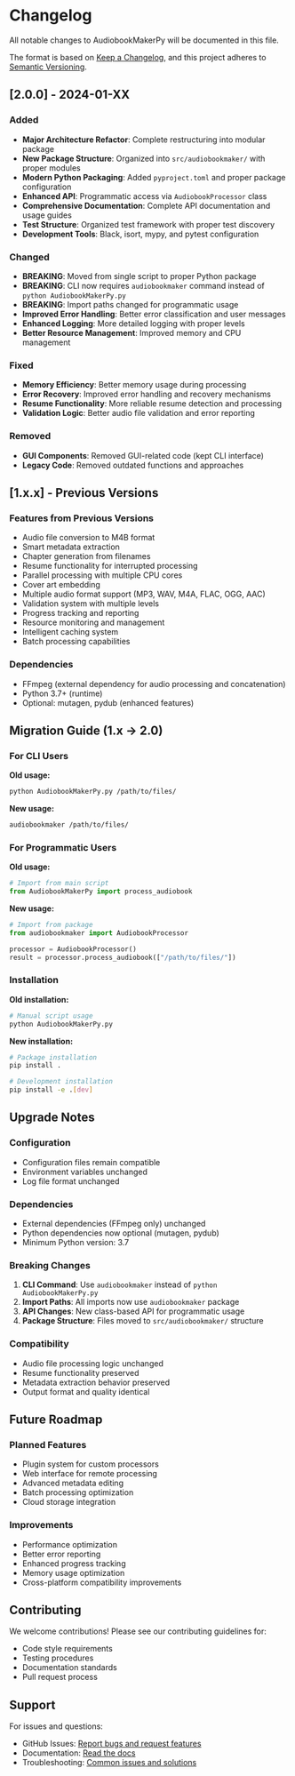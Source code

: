 # Changelog

All notable changes to AudiobookMakerPy will be documented in this file.

The format is based on [Keep a Changelog](https://keepachangelog.com/en/1.0.0/),
and this project adheres to [Semantic Versioning](https://semver.org/spec/v2.0.0.html).

## [2.0.0] - 2024-01-XX

### Added
- **Major Architecture Refactor**: Complete restructuring into modular package
- **New Package Structure**: Organized into `src/audiobookmaker/` with proper modules
- **Modern Python Packaging**: Added `pyproject.toml` and proper package configuration
- **Enhanced API**: Programmatic access via `AudiobookProcessor` class
- **Comprehensive Documentation**: Complete API documentation and usage guides
- **Test Structure**: Organized test framework with proper test discovery
- **Development Tools**: Black, isort, mypy, and pytest configuration

### Changed
- **BREAKING**: Moved from single script to proper Python package
- **BREAKING**: CLI now requires `audiobookmaker` command instead of `python AudiobookMakerPy.py`
- **BREAKING**: Import paths changed for programmatic usage
- **Improved Error Handling**: Better error classification and user messages
- **Enhanced Logging**: More detailed logging with proper levels
- **Better Resource Management**: Improved memory and CPU management

### Fixed
- **Memory Efficiency**: Better memory usage during processing
- **Error Recovery**: Improved error handling and recovery mechanisms
- **Resume Functionality**: More reliable resume detection and processing
- **Validation Logic**: Better audio file validation and error reporting

### Removed
- **GUI Components**: Removed GUI-related code (kept CLI interface)
- **Legacy Code**: Removed outdated functions and approaches

## [1.x.x] - Previous Versions

### Features from Previous Versions
- Audio file conversion to M4B format
- Smart metadata extraction
- Chapter generation from filenames
- Resume functionality for interrupted processing
- Parallel processing with multiple CPU cores
- Cover art embedding
- Multiple audio format support (MP3, WAV, M4A, FLAC, OGG, AAC)
- Validation system with multiple levels
- Progress tracking and reporting
- Resource monitoring and management
- Intelligent caching system
- Batch processing capabilities

### Dependencies
- FFmpeg (external dependency for audio processing and concatenation)
- Python 3.7+ (runtime)
- Optional: mutagen, pydub (enhanced features)

## Migration Guide (1.x → 2.0)

### For CLI Users

**Old usage:**
```bash
python AudiobookMakerPy.py /path/to/files/
```

**New usage:**
```bash
audiobookmaker /path/to/files/
```

### For Programmatic Users

**Old usage:**
```python
# Import from main script
from AudiobookMakerPy import process_audiobook
```

**New usage:**
```python
# Import from package
from audiobookmaker import AudiobookProcessor

processor = AudiobookProcessor()
result = processor.process_audiobook(["/path/to/files/"])
```

### Installation

**Old installation:**
```bash
# Manual script usage
python AudiobookMakerPy.py
```

**New installation:**
```bash
# Package installation
pip install .

# Development installation
pip install -e .[dev]
```

## Upgrade Notes

### Configuration
- Configuration files remain compatible
- Environment variables unchanged
- Log file format unchanged

### Dependencies
- External dependencies (FFmpeg only) unchanged
- Python dependencies now optional (mutagen, pydub)
- Minimum Python version: 3.7

### Breaking Changes
1. **CLI Command**: Use `audiobookmaker` instead of `python AudiobookMakerPy.py`
2. **Import Paths**: All imports now use `audiobookmaker` package
3. **API Changes**: New class-based API for programmatic usage
4. **Package Structure**: Files moved to `src/audiobookmaker/` structure

### Compatibility
- Audio file processing logic unchanged
- Resume functionality preserved
- Metadata extraction behavior preserved
- Output format and quality identical

## Future Roadmap

### Planned Features
- Plugin system for custom processors
- Web interface for remote processing
- Advanced metadata editing
- Batch processing optimization
- Cloud storage integration

### Improvements
- Performance optimization
- Better error reporting
- Enhanced progress tracking
- Memory usage optimization
- Cross-platform compatibility improvements

## Contributing

We welcome contributions! Please see our contributing guidelines for:
- Code style requirements
- Testing procedures
- Documentation standards
- Pull request process

## Support

For issues and questions:
- GitHub Issues: [Report bugs and request features](https://github.com/audiobookmaker/AudiobookMakerPy/issues)
- Documentation: [Read the docs](docs/)
- Troubleshooting: [Common issues and solutions](docs/TROUBLESHOOTING.md)